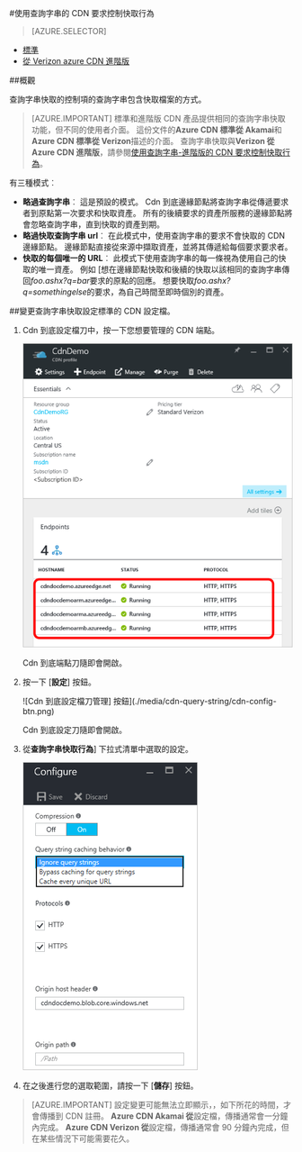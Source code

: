 <properties
    pageTitle="控制 Azure CDN 快取的要求與查詢字串的行為 |Microsoft Azure"
    description="Azure CDN 查詢字串快取控制項的查詢字串包含快取檔案的方式。"
    services="cdn"
    documentationCenter=""
    authors="camsoper"
    manager="erikre"
    editor=""/>

<tags
    ms.service="cdn"
    ms.workload="tbd"
    ms.tgt_pltfrm="na"
    ms.devlang="na"
    ms.topic="article"
    ms.date="07/28/2016"
    ms.author="casoper"/>

#<a name="controlling-caching-behavior-of-cdn-requests-with-query-strings"></a>使用查詢字串的 CDN 要求控制快取行為

> [AZURE.SELECTOR]
- [標準](cdn-query-string.md)
- [從 Verizon azure CDN 進階版](cdn-query-string-premium.md)

##<a name="overview"></a>概觀

查詢字串快取的控制項的查詢字串包含快取檔案的方式。

> [AZURE.IMPORTANT] 標準和進階版 CDN 產品提供相同的查詢字串快取功能，但不同的使用者介面。  這份文件的**Azure CDN 標準從 Akamai**和**Azure CDN 標準從 Verizon**描述的介面。  查詢字串快取與**Verizon 從 Azure CDN 進階版**，請參閱[使用查詢字串-進階版的 CDN 要求控制快取行為](cdn-query-string-premium.md)。

有三種模式︰

- **略過查詢字串**︰ 這是預設的模式。  Cdn 到底邊緣節點將查詢字串從傳遞要求者到原點第一次要求和快取資產。  所有的後續要求的資產所服務的邊緣節點將會忽略查詢字串，直到快取的資產到期。
- **略過快取查詢字串 url**︰ 在此模式中，使用查詢字串的要求不會快取的 CDN 邊緣節點。  邊緣節點直接從來源中擷取資產，並將其傳遞給每個要求要求者。
- **快取的每個唯一的 URL**︰ 此模式下使用查詢字串的每一條視為使用自己的快取的唯一資產。  例如 [想在邊緣節點快取和後續的快取以該相同的查詢字串傳回*foo.ashx?q=bar*要求的原點的回應。  想要快取*foo.ashx?q=somethingelse*的要求，為自己時間至即時個別的資產。

##<a name="changing-query-string-caching-settings-for-standard-cdn-profiles"></a>變更查詢字串快取設定標準的 CDN 設定檔。

1. Cdn 到底設定檔刀中，按一下您想要管理的 CDN 端點。

    ![Cdn 到底設定檔刀端點](./media/cdn-query-string/cdn-endpoints.png)

    Cdn 到底端點刀隨即會開啟。

2. 按一下 [**設定**] 按鈕。

    ![Cdn 到底設定檔刀管理] 按鈕](./media/cdn-query-string/cdn-config-btn.png)

    Cdn 到底設定刀隨即會開啟。

3. 從**查詢字串快取行為**] 下拉式清單中選取的設定。

    ![Cdn 到底查詢字串快取選項](./media/cdn-query-string/cdn-query-string.png)

4. 在之後進行您的選取範圍，請按一下 [**儲存**] 按鈕。

> [AZURE.IMPORTANT] 設定變更可能無法立即顯示，，如下所花的時間，才會傳播到 CDN 註冊。  <b>Azure CDN Akamai 從</b>設定檔，傳播通常會一分鐘內完成。  <b>Azure CDN Verizon 從</b>設定檔，傳播通常會 90 分鐘內完成，但在某些情況下可能需要花久。
